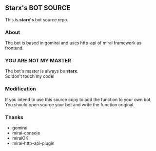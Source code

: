 ## Starx's BOT SOURCE
This is **starx's** bot source repo.
### About
The bot is based in gomirai and uses http-api of mirai framework as frontend.

### YOU ARE NOT MY MASTER
The bot's master is always be **starx**.  
So don't touch my code!

### Modification
If you intend to use this source copy to add the function to your own bot,  
You should open source your bot and write the function original.

### Thanks
- gomirai
- mirai-console
- miraiOK
- mirai-http-api-plugin
